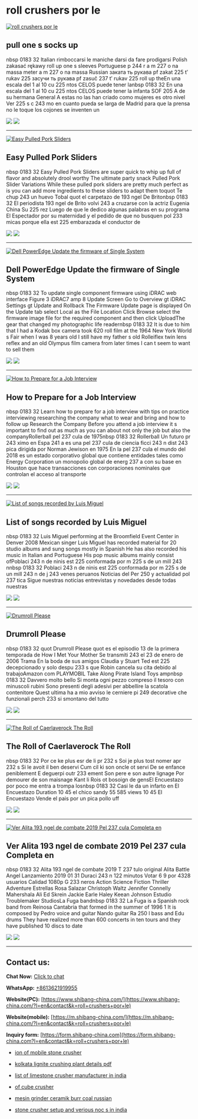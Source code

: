 # roll crushers por le

<a href="https://swt.shibang-china.com/?l=en&img&k=roll+crushers+por+le" target="_blank">![roll crushers por le](http://static.shibang-china.com/all-800x300/1316.jpg)</a>

## pull one s socks up
nbsp 0183 32 Italian rimboccarsi le maniche darsi da fare prodigarsi Polish zakasać rękawy roll up one s sleeves Portuguese p 244 r a m 227 o na massa meter a m 227 o na massa Russian заката ть рукава pf zakat 225 tʹ rukav 225 засучи ть рукава pf zasuč 237 tʹ rukav 225 roll up theEn una escala del 1 al 10 cu 225 ntos CELOS puede tener lanbsp 0183 32 En una escala del 1 al 10 cu 225 ntos CELOS puede tener la infanta SOF 205 A de su hermana General A estas no las han criado como mujeres es otro nivel Ver 225 s c 243 mo en cuanto pueda se larga de Madrid para que la prensa no le toque los cojones se inventen un


<a href="https://whatsapp.shibangsoft.com/WhatsApp.php" target="_blank" title="WhatsApp">![](http://static.shibang-china.com/icon/whatsapp.png)</a> <a href="https://swt.shibang-china.com/?l=en&icon&k=roll+crushers+por+le" target="_blank">![](http://static.shibang-china.com/icon/chat-en.png)</a>

---

<a href="https://swt.shibang-china.com/?l=en&img&k=roll+crushers+por+le" target="_blank">![Easy Pulled Pork Sliders](http://static.shibang-china.com/all-800x300/898.jpg)</a>

## Easy Pulled Pork Sliders
nbsp 0183 32 Easy Pulled Pork Sliders are super quick to whip up full of flavor and absolutely drool worthy The ultimate party snack Pulled Pork Slider Variations While these pulled pork sliders are pretty much perfect as is you can add more ingredients to these sliders to adapt them toquot Te chup 243 un huevo Tobal quot el carpetazo de 193 ngel De Britonbsp 0183 32 El periodista 193 ngel de Brito volvi 243 a cruzarse con la actriz Eugenia China Su 225 rez Luego de que le dedico algunas palabras en su programa El Espectador por su maternidad y el pedido de que no busquen pol 233 micas porque ella est 225 embarazada el conductor de


<a href="https://whatsapp.shibangsoft.com/WhatsApp.php" target="_blank" title="WhatsApp">![](http://static.shibang-china.com/icon/whatsapp.png)</a> <a href="https://swt.shibang-china.com/?l=en&icon&k=roll+crushers+por+le" target="_blank">![](http://static.shibang-china.com/icon/chat-en.png)</a>

---

<a href="https://swt.shibang-china.com/?l=en&img&k=roll+crushers+por+le" target="_blank">![Dell PowerEdge Update the firmware of Single System](http://static.shibang-china.com/all-800x300/570.jpg)</a>

## Dell PowerEdge Update the firmware of Single System
nbsp 0183 32 To update single component firmware using iDRAC web interface Figure 3 iDRAC7 amp 8 Update Screen Go to Overview gt iDRAC Settings gt Update and Rollback The Firmware Update page is displayed On the Update tab select Local as the File Location Click Browse select the firmware image file for the required component and then click UploadThe gear that changed my photographic life readernbsp 0183 32 It is due to him that I had a Kodak box camera took 620 roll film at the 1964 New York World s Fair when I was 8 years old I still have my father s old Rolleiflex twin lens reflex and an old Olympus film camera from later times I can t seem to want to sell them


<a href="https://whatsapp.shibangsoft.com/WhatsApp.php" target="_blank" title="WhatsApp">![](http://static.shibang-china.com/icon/whatsapp.png)</a> <a href="https://swt.shibang-china.com/?l=en&icon&k=roll+crushers+por+le" target="_blank">![](http://static.shibang-china.com/icon/chat-en.png)</a>

---

<a href="https://swt.shibang-china.com/?l=en&img&k=roll+crushers+por+le" target="_blank">![How to Prepare for a Job Interview](http://static.shibang-china.com/all-800x300/610.jpg)</a>

## How to Prepare for a Job Interview
nbsp 0183 32 Learn how to prepare for a job interview with tips on practice interviewing researching the company what to wear and bring and how to follow up Research the Company Before you attend a job interview it s important to find out as much as you can about not only the job but also the companyRollerball pel 237 cula de 1975nbsp 0183 32 Rollerball Un futuro pr 243 ximo en Espa 241 a es una pel 237 cula de ciencia ficci 243 n dist 243 pica dirigida por Norman Jewison en 1975 En la pel 237 cula el mundo del 2018 es un estado corporativo global que contiene entidades tales como Energy Corporation un monopolio global de energ 237 a con su base en Houston que hace transacciones con corporaciones nominales que controlan el acceso al transporte


<a href="https://whatsapp.shibangsoft.com/WhatsApp.php" target="_blank" title="WhatsApp">![](http://static.shibang-china.com/icon/whatsapp.png)</a> <a href="https://swt.shibang-china.com/?l=en&icon&k=roll+crushers+por+le" target="_blank">![](http://static.shibang-china.com/icon/chat-en.png)</a>

---

<a href="https://swt.shibang-china.com/?l=en&img&k=roll+crushers+por+le" target="_blank">![List of songs recorded by Luis Miguel](http://static.shibang-china.com/all-800x300/766.jpg)</a>

## List of songs recorded by Luis Miguel
nbsp 0183 32 Luis Miguel performing at the Broomfield Event Center in Denver 2008 Mexican singer Luis Miguel has recorded material for 20 studio albums and sung songs mostly in Spanish He has also recorded his music in Italian and Portuguese His pop music albums mainly consist ofPoblaci 243 n de ninis est 225 conformada por m 225 s de un mill 243 nnbsp 0183 32 Poblaci 243 n de ninis est 225 conformada por m 225 s de un mill 243 n de j 243 venes peruanos Noticias del Per 250 y actualidad pol 237 tica Sigue nuestras noticias entrevistas y novedades desde todas nuestras


<a href="https://whatsapp.shibangsoft.com/WhatsApp.php" target="_blank" title="WhatsApp">![](http://static.shibang-china.com/icon/whatsapp.png)</a> <a href="https://swt.shibang-china.com/?l=en&icon&k=roll+crushers+por+le" target="_blank">![](http://static.shibang-china.com/icon/chat-en.png)</a>

---

<a href="https://swt.shibang-china.com/?l=en&img&k=roll+crushers+por+le" target="_blank">![Drumroll Please](http://static.shibang-china.com/all-800x300/593.jpg)</a>

## Drumroll Please
nbsp 0183 32 quot Drumroll Please quot es el episodio 13 de la primera temporada de How I Met Your Mother Se transmiti 243 el 23 de enero de 2006 Trama En la boda de sus amigos Claudia y Stuart Ted est 225 decepcionado y solo despu 233 s que Robin cancela su cita debido al trabajoAmazon com PLAYMOBIL Take Along Pirate Island Toys ampnbsp 0183 32 Davvero molto bello Si monta ogni pezzo compreso il tesoro con minuscoli rubini Sono presenti degli adesivi per abbellire la scatola contenitore Quest ultima ha a mio avviso le cerniere pi 249 decorative che funzionali perch 233 si smontano del tutto


<a href="https://whatsapp.shibangsoft.com/WhatsApp.php" target="_blank" title="WhatsApp">![](http://static.shibang-china.com/icon/whatsapp.png)</a> <a href="https://swt.shibang-china.com/?l=en&icon&k=roll+crushers+por+le" target="_blank">![](http://static.shibang-china.com/icon/chat-en.png)</a>

---

<a href="https://swt.shibang-china.com/?l=en&img&k=roll+crushers+por+le" target="_blank">![The Roll of Caerlaverock The Roll](http://static.shibang-china.com/all-800x300/952.jpg)</a>

## The Roll of Caerlaverock The Roll
nbsp 0183 32 Por ce ke plus esr de li pr 232 s Soi je plus tost nomer apr 232 s Si le avoit il ben deservi Cum cil ki son oncle ot servi De se enfance peniblement E deguerpi outr 233 ement Son pere e son autre lignage Por demourer de son maisnage Kant li Rois ot bosoign de gensEl Encuestazo por poco me entra a trompa losnbsp 0183 32 Casi le da un infarto en El Encuestazo Duration 10 45 el chico sandy 55 585 views 10 45 El Encuestazo Vende el pais por un pica pollo uff


<a href="https://whatsapp.shibangsoft.com/WhatsApp.php" target="_blank" title="WhatsApp">![](http://static.shibang-china.com/icon/whatsapp.png)</a> <a href="https://swt.shibang-china.com/?l=en&icon&k=roll+crushers+por+le" target="_blank">![](http://static.shibang-china.com/icon/chat-en.png)</a>

---

<a href="https://swt.shibang-china.com/?l=en&img&k=roll+crushers+por+le" target="_blank">![Ver Alita 193 ngel de combate 2019 Pel 237 cula Completa en](http://static.shibang-china.com/all-800x300/401.jpg)</a>

## Ver Alita 193 ngel de combate 2019 Pel 237 cula Completa en
nbsp 0183 32 Alita 193 ngel de combate 2019 T 237 tulo original Alita Battle Angel Lanzamiento 2019 01 31 Duraci 243 n 122 minutos Votar 6 9 por 4328 usuarios Calidad 1080p G 233 neros Action Science Fiction Thriller Adventure Estrellas Rosa Salazar Christoph Waltz Jennifer Connelly Mahershala Ali Ed Skrein Jackie Earle Haley Keean Johnson Estudio Troublemaker StudiosLa Fuga bandnbsp 0183 32 La Fuga is a Spanish rock band from Reinosa Cantabria that formed in the summer of 1996 1 It is composed by Pedro voice and guitar Nando guitar Ra 250 l bass and Edu drums They have realized more than 600 concerts in ten tours and they have published 10 discs to date


<a href="https://whatsapp.shibangsoft.com/WhatsApp.php" target="_blank" title="WhatsApp">![](http://static.shibang-china.com/icon/whatsapp.png)</a> <a href="https://swt.shibang-china.com/?l=en&icon&k=roll+crushers+por+le" target="_blank">![](http://static.shibang-china.com/icon/chat-en.png)</a>

---
## Contact us:

**Chat Now:** [Click to chat](https://swt.shibang-china.com?l=en&contact&k=roll+crushers+por+le)

**WhatsApp:**  [+8613621919955](https://whatsapp.shibangsoft.com/WhatsApp.php)

**Website(PC):** [https://www.shibang-china.com/](https://www.shibang-china.com/?l=en&contact&k=roll+crushers+por+le)

**Website(mobile):** [https://m.shibang-china.com/](https://m.shibang-china.com/?l=en&contact&k=roll+crushers+por+le)

**Inquiry form:** [https://form.shibang-china.com](https://form.shibang-china.com?l=en&contact&k=roll+crushers+por+le)

* [ion of mobile stone crusher](../168/ion%20of%20mobile%20stone%20crusher.md)

* [kolkata lignite crushing plant details pdf](../165/kolkata%20lignite%20crushing%20plant%20details%20pdf.md)

* [list of limestone crusher manufacturer in india](../167/list%20of%20limestone%20crusher%20manufacturer%20in%20india.md)

* [of cube crusher](../170/of%20cube%20crusher.md)

* [mesin grinder ceramik burr coal russian](../164/mesin%20grinder%20ceramik%20burr%20coal%20russian.md)

* [stone crusher setup and verious noc s in india](../166/stone%20crusher%20setup%20and%20verious%20noc%20s%20in%20india.md)
